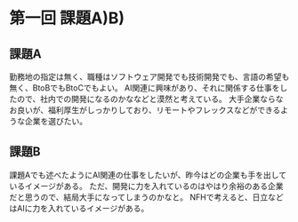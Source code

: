 # 第一回 課題A)B)

## 課題A

勤務地の指定は無く、職種はソフトウェア開発でも技術開発でも、言語の希望も無く、BtoBでもBtoCでもよい。
AI関連に興味があり、それに関係する仕事をしたので、社内での開発になるのかななどと漠然と考えている。
大手企業ならなお良いが、福利厚生がしっかりしており、リモートやフレックスなどができるような企業を選びたい。

## 課題B

課題Aでも述べたようにAI関連の仕事をしたいが、昨今はどの企業も手を出しているイメージがある。
ただ、開発に力を入れているのはやはり余裕のある企業だと思うので、結局大手になってしまうのかなと。
NFHで考えると、日立などはAIに力を入れているイメージがある。
